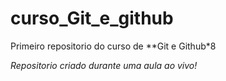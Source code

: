# curso_Git_e_github
Primeiro repositorio do curso de **Git e Github*8

*Repositorio criado durante uma aula ao vivo!*


